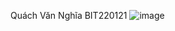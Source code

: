 Quách Văn Nghĩa BIT220121
![image](https://github.com/user-attachments/assets/4aaf0aa8-a9df-41bd-9f23-6dfdb1a96fe7)

